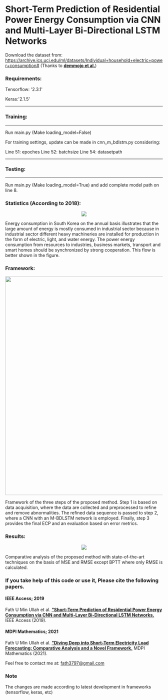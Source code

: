 # Short-Term Prediction of Residential Power Energy Consumption via CNN and Multi-Layer Bi-Directional LSTM Networks

Download the dataset from: https://archive.ics.uci.edu/ml/datasets/Individual+household+electric+power+consumption# (Thanks to [**demmojo et al.**](https://github.com/demmojo))

### Requirements:
Tensorflow: '2.3.1'

Keras:'2.1.5'


******************************************************
### Training:
******************************************************
Run main.py (Make loading_model=False)

For training settings, update can be made in cnn_m_bdlstm.py considering:

Line 51: epoches
Line 52: batchsize
Line 54: datasetpath 

******************************************************
### Testing:
******************************************************

Run main.py (Make loading_model=True) and add complete model path on line 8.

### Statistics (According to 2018):
<p align="center">
  <img src= "https://user-images.githubusercontent.com/43944394/178435770-63abdb44-bcf3-487a-84e5-8bdb104d113d.gif">
</p>
Energy consumption in South Korea on the annual basis illustrates that the large amount of energy is mostly consumed in industrial sector because in industrial sector different heavy machineries are installed for production in the form of electric, light, and water energy. The power energy consumption from resources to industries, business markets, transport and smart homes should be synchronized by strong cooperation. This flow is better shown in the figure.


### Framework:
<p align="center">
  <img src= "https://user-images.githubusercontent.com/43944394/178433703-154f9d4a-b20b-4d1c-8f62-9bbbcd7fb611.png" width="840" height="700">
</p>
Framework of the three steps of the proposed method. Step 1 is based on data acquisition, where the data are collected and preprocessed to refine and remove abnormalities. The refined data sequence is passed to step 2, where a CNN with an M-BDLSTM network is employed. Finally, step 3 provides the final ECP and an evaluation based on error metrics.

### Results:
<p align="center">
  <img src= "https://user-images.githubusercontent.com/43944394/178436918-31c52d51-da5b-46dd-882f-6190cb1f2ab4.gif">
</p>
Comparative analysis of the proposed method with state-of-the-art techniques on the basis of MSE and RMSE except BPTT where only RMSE is calculated.


### If you take help of this code or use it, Please cite the following papers.

#### IEEE Access; 2019
Fath U Min Ullah et al. [**"Short-Term Prediction of Residential Power Energy Consumption via CNN and Multi-Layer Bi-Directional LSTM Networks.**](https://ieeexplore.ieee.org/abstract/document/8945363) 
IEEE Access (2019).

#### MDPI Mathematics; 2021
Fath U Min Ullah et al. [**"Diving Deep into Short-Term Electricity Load Forecasting: Comparative Analysis and a Novel Framework.**](https://www.mdpi.com/2227-7390/9/6/611) 
MDPI Mathematics (2021).


Feel free to contact me at: fath3797@gmail.com

### Note

The changes are made according to latest development in frameworks (tensorflow, keras, etc)
